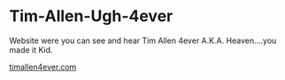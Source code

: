 # Tim-Allen-Ugh-4ever
Website were you can see and hear Tim Allen 4ever A.K.A. Heaven....you made it Kid.

[timallen4ever.com](timallen4ever.com)
